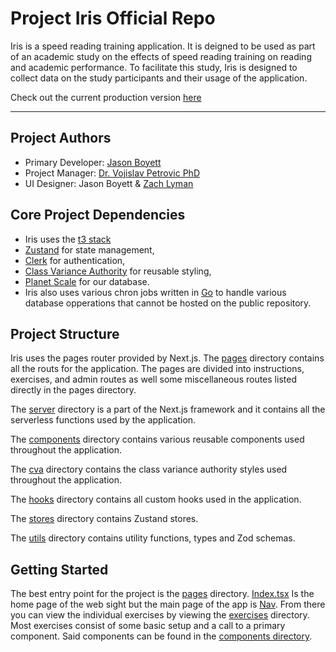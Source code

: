 # Project Iris Official Repo

Iris is a speed reading training application. It is deigned to be used as part of
an academic study on the effects of speed reading training on reading and academic 
performance. To facilitate this study, Iris is designed to collect data on the study
participants and their usage of the application. 

Check out the current production version [here](https://speedread-git-main-jasonboyett.vercel.app/)

---

## Project Authors
- Primary Developer: [Jason Boyett](GitHub.com/JasonBoyett)
- Project Manager: [Dr. Vojislav Petrovic PhD](https://schreiner.edu/su-directory/petrovic-vojislav/)
- UI Designer: Jason Boyett & [Zach Lyman](https://limeademedia.com) 

## Core Project Dependencies

- Iris uses the [t3 stack](https://create.t3.gg/) 
- [Zustand](https://zustand-demo.pmnd.rs/) for state management, 
- [Clerk](https://clerk.com/) for authentication, 
- [Class Variance Authority](https://cva.style/docs) for reusable styling,
- [Planet Scale](https://planetscale.com/) for our database.
- Iris also uses various chron jobs written in [Go](https://go.dev/) to handle various database opperations that cannot be hosted on the public repository.

## Project Structure

Iris uses the pages router provided by Next.js. The [pages](src/pages) directory contains all
the routs for the application. The pages are divided into instructions, exercises, 
and admin routes as well some miscellaneous routes listed directly in the pages directory. 

The [server](src/server) directory is a part of the Next.js framework and it contains
all the serverless functions used by the application.

The [components](src/components) directory contains various reusable components used
throughout the application. 

The [cva](src/cva) directory contains the 
class variance authority styles used throughout the application. 

The [hooks](src/hooks) directory contains all custom hooks used in the application.

The [stores](src/stores) directory contains Zustand stores.

The [utils](src/utils) directory contains utility functions, types and Zod schemas.

## Getting Started

The best entry point for the project is the [pages](src/pages) directory.
[Index.tsx](src/pages/index.tsx) Is the home page of the web sight but the main page of the app is [Nav](src/pages/nav.tsx). 
From there you can view the individual exercises by viewing the [exercises](src/pages/exercises) directory. 
Most exercises consist of some basic setup and a call to a primary component. Said components can be found in the [components directory](src/componants).


